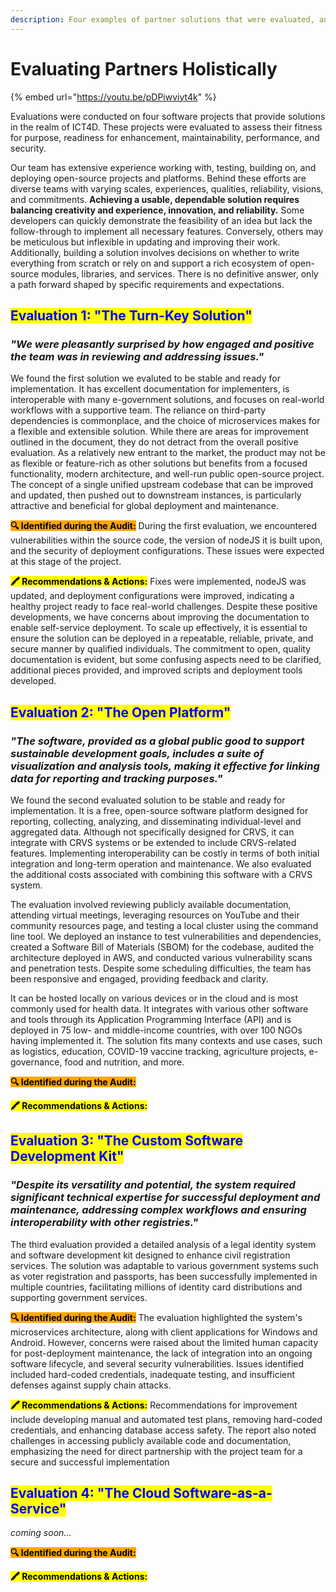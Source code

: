 ```yaml
---
description: Four examples of partner solutions that were evaluated, and what we learned
---
```


# Evaluating Partners Holistically

{% embed url="https://youtu.be/pDPiwviyt4k" %}

Evaluations were conducted on four software projects that provide solutions in the realm of ICT4D. These projects were evaluated to assess their fitness for purpose, readiness for enhancement, maintainability, performance, and security.

Our team has extensive experience working with, testing, building on, and deploying open-source projects and platforms. Behind these efforts are diverse teams with varying scales, experiences, qualities, reliability, visions, and commitments. **Achieving a usable, dependable solution requires balancing creativity and experience, innovation, and reliability.** Some developers can quickly demonstrate the feasibility of an idea but lack the follow-through to implement all necessary features. Conversely, others may be meticulous but inflexible in updating and improving their work. Additionally, building a solution involves decisions on whether to write everything from scratch or rely on and support a rich ecosystem of open-source modules, libraries, and services. There is no definitive answer, only a path forward shaped by specific requirements and expectations.

## <mark style="color:blue;">Evaluation 1: "The Turn-Key Solution"</mark>

### _**"We were pleasantly surprised by how engaged and positive the team was in reviewing and addressing issues**."_

We found the first solution we evaluted to be stable and ready for implementation. It has excellent documentation for implementers, is interoperable with many e-government solutions, and focuses on real-world workflows with a supportive team. The reliance on third-party dependencies is commonplace, and the choice of microservices makes for a flexible and extensible solution. While there are areas for improvement outlined in the document, they do not detract from the overall positive evaluation. As a relatively new entrant to the market, the product may not be as flexible or feature-rich as other solutions but benefits from a focused functionality, modern architecture, and well-run public open-source project. The concept of a single unified upstream codebase that can be improved and updated, then pushed out to downstream instances, is particularly attractive and beneficial for global deployment and maintenance.

<mark style="background-color:orange;">**🔍 Identified during the Audit:**</mark> During the first evaluation, we encountered vulnerabilities within the source code, the version of nodeJS it is built upon, and the security of deployment configurations. These issues were expected at this stage of the project.&#x20;

<mark style="background-color:yellow;">**🖍 Recommendations & Actions:**</mark> Fixes were implemented, nodeJS was updated, and deployment configurations were improved, indicating a healthy project ready to face real-world challenges. Despite these positive developments, we have concerns about improving the documentation to enable self-service deployment. To scale up effectively, it is essential to ensure the solution can be deployed in a repeatable, reliable, private, and secure manner by qualified individuals. The commitment to open, quality documentation is evident, but some confusing aspects need to be clarified, additional pieces provided, and improved scripts and deployment tools developed.

## <mark style="color:blue;">Evaluation 2: "The Open Platform"</mark>

### _"The software, provided as a global public good to support sustainable development goals, includes a suite of visualization and analysis tools, making it effective for linking data for reporting and tracking purposes."_

We found the second evaluated solution to be stable and ready for implementation. It is a free, open-source software platform designed for reporting, collecting, analyzing, and disseminating individual-level and aggregated data. Although not specifically designed for CRVS, it can integrate with CRVS systems or be extended to include CRVS-related features. Implementing interoperability can be costly in terms of both initial integration and long-term operation and maintenance. We also evaluated the additional costs associated with combining this software with a CRVS system.

The evaluation involved reviewing publicly available documentation, attending virtual meetings, leveraging resources on YouTube and their community resources page, and testing a local cluster using the command line tool. We deployed an instance to test vulnerabilities and dependencies, created a Software Bill of Materials (SBOM) for the codebase, audited the architecture deployed in AWS, and conducted various vulnerability scans and penetration tests. Despite some scheduling difficulties, the team has been responsive and engaged, providing feedback and clarity.

It can be hosted locally on various devices or in the cloud and is most commonly used for health data. It integrates with various other software and tools through its Application Programming Interface (API) and is deployed in 75 low- and middle-income countries, with over 100 NGOs having implemented it. The solution fits many contexts and use cases, such as logistics, education, COVID-19 vaccine tracking, agriculture projects, e-governance, food and nutrition, and more.

<mark style="background-color:orange;">**🔍 Identified during the Audit:**</mark>

<mark style="background-color:yellow;">**🖍 Recommendations & Actions:**</mark>&#x20;

## <mark style="color:blue;">Evaluation 3: "The Custom Software Development Kit"</mark>

### _"Despite its versatility and potential, the system required significant technical expertise for successful deployment and maintenance, addressing complex workflows and ensuring interoperability with other registries."_

The third evaluation provided a detailed analysis of a legal identity system and software development kit designed to enhance civil registration services. The solution was adaptable to various government systems such as voter registration and passports, has been successfully implemented in multiple countries, facilitating millions of identity card distributions and supporting government services.&#x20;

<mark style="background-color:orange;">**🔍 Identified during the Audit:**</mark> The evaluation highlighted the system's microservices architecture, along with client applications for Windows and Android. However, concerns were raised about the limited human capacity for post-deployment maintenance, the lack of integration into an ongoing software lifecycle, and several security vulnerabilities.  Issues identified included hard-coded credentials, inadequate testing, and insufficient defenses against supply chain attacks.

<mark style="background-color:yellow;">**🖍 Recommendations & Actions:**</mark> Recommendations for improvement include developing manual and automated test plans, removing hard-coded credentials, and enhancing database access safety. The report also noted challenges in accessing publicly available code and documentation, emphasizing the need for direct partnership with the project team for a secure and successful implementation

## <mark style="color:blue;">Evaluation 4: "The Cloud Software-as-a-Service"</mark>

_coming soon..._

<mark style="background-color:orange;">**🔍 Identified during the Audit:**</mark>

<mark style="background-color:yellow;">**🖍 Recommendations & Actions:**</mark>&#x20;
